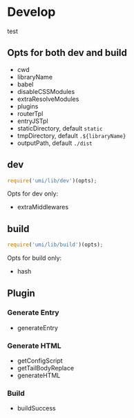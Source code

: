 # Develop

test

## Opts for both dev and build

* cwd
* libraryName
* babel
* disableCSSModules
* extraResolveModules
* plugins
* routerTpl
* entryJSTpl
* staticDirectory, default `static`
* tmpDirectory, default `.${libraryName}`
* outputPath, default `./dist`

## dev

```js
require('umi/lib/dev')(opts);
```

Opts for dev only:

* extraMiddlewares

## build

```js
require('umi/lib/build')(opts);
```

Opts for build only:

* hash

## Plugin

### Generate Entry

* generateEntry
 
### Generate HTML

* getConfigScript
* getTailBodyReplace
* generateHTML
 
### Build

* buildSuccess
